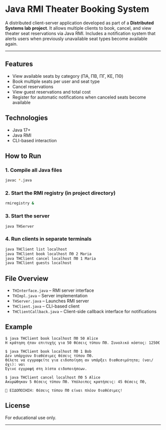 # Java RMI Theater Booking System

A distributed client-server application developed as part of a **Distributed Systems lab project**. It allows multiple clients to book, cancel, and view theater seat reservations via Java RMI. Includes a notification system that alerts users when previously unavailable seat types become available again.

---

## Features
- View available seats by category (ΠΑ, ΠΒ, ΠΓ, ΚΕ, ΠΘ)
- Book multiple seats per user and seat type
- Cancel reservations
- View guest reservations and total cost
- Register for automatic notifications when canceled seats become available

## Technologies
- Java 17+
- Java RMI
- CLI-based interaction

## How to Run

### 1. Compile all Java files
```bash
javac *.java
```

### 2. Start the RMI registry (in project directory)
```bash
rmiregistry &
```

### 3. Start the server
```bash
java THServer
```

### 4. Run clients in separate terminals
```bash
java THClient list localhost
java THClient book localhost ΠΘ 2 Maria
java THClient cancel localhost ΠΘ 1 Maria
java THClient guests localhost
```

## File Overview
- `THInterface.java` – RMI server interface
- `THImpl.java` – Server implementation
- `THServer.java` – Launches RMI server
- `THClient.java` – CLI-based client
- `THClientCallback.java` – Client-side callback interface for notifications

## Example
```
$ java THClient book localhost ΠΘ 50 Alice
Η κράτηση ήταν επιτυχής για 50 θέσεις τύπου ΠΘ. Συνολικό κόστος: 1250€

$ java THClient book localhost ΠΘ 1 Bob
Δεν υπάρχουν διαθέσιμες θέσεις τύπου ΠΘ.
Θέλετε να εγγραφείτε για ειδοποίηση αν υπάρξει διαθεσιμότητα; (ναι/όχι): ναι
Έγινε εγγραφή στη λίστα ειδοποιήσεων.

$ java THClient cancel localhost ΠΘ 5 Alice
Ακυρώθηκαν 5 θέσεις τύπου ΠΘ. Υπόλοιπες κρατήσεις: 45 θέσεις ΠΘ,

📢 ΕΙΔΟΠΟΙΗΣΗ: Θέσεις τύπου ΠΘ είναι πλέον διαθέσιμες!
```

## License
For educational use only.

---
